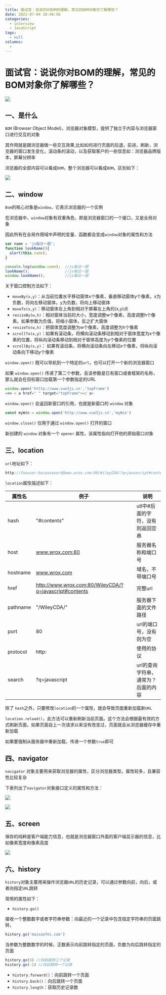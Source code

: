 ```yaml
---
title: 面试官：说说你对BOM的理解，常见的BOM对象你了解哪些？
date: 2022-07-04 10:46:56
categories: 
  - interview
  - JavaScript
tags: 
  - null
columns: 
  - 
---
```

# 面试官：说说你对BOM的理解，常见的BOM对象你了解哪些？

 ![](https://static.vue-js.com/3e191c40-8089-11eb-85f6-6fac77c0c9b3.png)

## 一、是什么

`BOM` (Browser Object Model)，浏览器对象模型，提供了独立于内容与浏览器窗口进行交互的对象

其作用就是跟浏览器做一些交互效果,比如如何进行页面的后退，前进，刷新，浏览器的窗口发生变化，滚动条的滚动，以及获取客户的一些信息如：浏览器品牌版本，屏幕分辨率

浏览器的全部内容可以看成`DOM`，整个浏览器可以看成`BOM`。区别如下：

![](https://static.vue-js.com/482f33e0-8089-11eb-85f6-6fac77c0c9b3.png)

## 二、window

`Bom`的核心对象是`window`，它表示浏览器的一个实例

在浏览器中，`window`对象有双重角色，即是浏览器窗口的一个接口，又是全局对象

因此所有在全局作用域中声明的变量、函数都会变成`window`对象的属性和方法

```js
var name = 'js每日一题';
function lookName(){
  alert(this.name);
}

console.log(window.name);  //js每日一题
lookName();                //js每日一题
window.lookName();         //js每日一题
```

关于窗口控制方法如下：

- `moveBy(x,y)`：从当前位置水平移动窗体x个像素，垂直移动窗体y个像素，x为负数，将向左移动窗体，y为负数，将向上移动窗体
- `moveTo(x,y)`：移动窗体左上角到相对于屏幕左上角的(x,y)点
- `resizeBy(w,h)`：相对窗体当前的大小，宽度调整w个像素，高度调整h个像素。如果参数为负值，将缩小窗体，反之扩大窗体
- `resizeTo(w,h)`：把窗体宽度调整为w个像素，高度调整为h个像素
- `scrollTo(x,y)`：如果有滚动条，将横向滚动条移动到相对于窗体宽度为x个像素的位置，将纵向滚动条移动到相对于窗体高度为y个像素的位置
- `scrollBy(x,y)`： 如果有滚动条，将横向滚动条向左移动x个像素，将纵向滚动条向下移动y个像素

 `window.open()` 既可以导航到一个特定的`url`，也可以打开一个新的浏览器窗口

如果 `window.open()` 传递了第二个参数，且该参数是已有窗口或者框架的名称，那么就会在目标窗口加载第一个参数指定的URL

```js
window.open('htttp://www.vue3js.cn','topFrame')
==> < a href=" " target="topFrame"></ a>
```

`window.open()` 会返回新窗口的引用，也就是新窗口的 `window` 对象

```js
const myWin = window.open('http://www.vue3js.cn','myWin')
```

`window.close()` 仅用于通过 `window.open()` 打开的窗口

新创建的 `window` 对象有一个 `opener` 属性，该属性指向打开他的原始窗口对象

## 三、location

`url`地址如下：

```js
http://foouser:barpassword@www.wrox.com:80/WileyCDA/?q=javascript#contents
```

`location`属性描述如下：

| 属性名   | 例子                                                   | 说明                                |
| -------- | ------------------------------------------------------ | ----------------------------------- |
| hash     | "#contents"                                            | utl中#后面的字符，没有则返回空串    |
| host     | www.wrox.com:80                                        | 服务器名称和端口号                  |
| hostname | www.wrox.com                                           | 域名，不带端口号                    |
| href     | <http://www.wrox.com:80/WileyCDA/?q=javascript#contents> | 完整url                             |
| pathname | "/WileyCDA/"                                           | 服务器下面的文件路径                |
| port     | 80                                                     | url的端口号，没有则为空             |
| protocol | http:                                                  | 使用的协议                          |
| search   | ?q=javascript                                          | url的查询字符串，通常为？后面的内容 |

除了 `hash`之外，只要修改`location`的一个属性，就会导致页面重新加载新`URL`

`location.reload()`，此方法可以重新刷新当前页面。这个方法会根据最有效的方式刷新页面，如果页面自上一次请求以来没有改变过，页面就会从浏览器缓存中重新加载

如果要强制从服务器中重新加载，传递一个参数`true`即可

## 四、navigator

`navigator` 对象主要用来获取浏览器的属性，区分浏览器类型。属性较多，且兼容性比较复杂

下表列出了`navigator`对象接口定义的属性和方法：

 ![](https://static.vue-js.com/6797ab40-8089-11eb-ab90-d9ae814b240d.png)

 ![](https://static.vue-js.com/74096620-8089-11eb-ab90-d9ae814b240d.png)

## 五、screen

保存的纯粹是客户端能力信息，也就是浏览器窗口外面的客户端显示器的信息，比如像素宽度和像素高度

 ![](https://static.vue-js.com/7d6b21e0-8089-11eb-85f6-6fac77c0c9b3.png)

## 六、history

`history`对象主要用来操作浏览器`URL`的历史记录，可以通过参数向前，向后，或者向指定`URL`跳转

常用的属性如下：

- `history.go()`

接收一个整数数字或者字符串参数：向最近的一个记录中包含指定字符串的页面跳转，

```js
history.go('maixaofei.com')
```

当参数为整数数字的时候，正数表示向前跳转指定的页面，负数为向后跳转指定的页面

```js
history.go(3) //向前跳转三个记录
history.go(-1) //向后跳转一个记录
```

- `history.forward()`：向前跳转一个页面
- `history.back()`：向后跳转一个页面
- `history.length`：获取历史记录数
